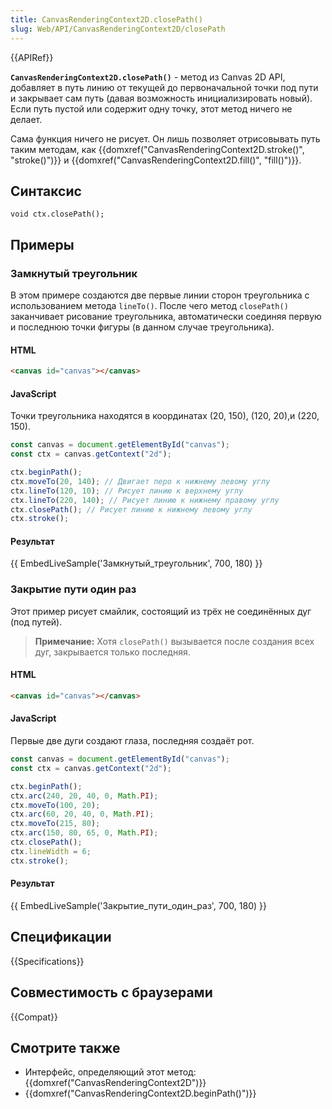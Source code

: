 ```yaml
---
title: CanvasRenderingContext2D.closePath()
slug: Web/API/CanvasRenderingContext2D/closePath
---
```


{{APIRef}}

**`CanvasRenderingContext2D.closePath()`** - метод из Canvas 2D API, добавляет в путь линию от текущей до первоначальной точки под пути и закрывает сам путь (давая возможность инициализировать новый). Если путь пустой или содержит одну точку, этот метод ничего не делает.

Сама функция ничего не рисует. Он лишь позволяет отрисовывать путь таким методам, как {{domxref("CanvasRenderingContext2D.stroke()", "stroke()")}} и {{domxref("CanvasRenderingContext2D.fill()", "fill()")}}.

## Синтаксис

```
void ctx.closePath();
```

## Примеры

### Замкнутый треугольник

В этом примере создаются две первые линии сторон треугольника с использованием метода `lineTo()`. После чего метод `closePath()` заканчивает рисование треугольника, автоматически соединяя первую и последнюю точки фигуры (в данном случае треугольника).

#### HTML

```html
<canvas id="canvas"></canvas>
```

#### JavaScript

Точки треугольника находятся в координатах (20, 150), (120, 20),и (220, 150).

```js
const canvas = document.getElementById("canvas");
const ctx = canvas.getContext("2d");

ctx.beginPath();
ctx.moveTo(20, 140); // Двигает перо к нижнему левому углу
ctx.lineTo(120, 10); // Рисует линию к верхнему углу
ctx.lineTo(220, 140); // Рисует линию к нижнему правому углу
ctx.closePath(); // Рисует линию к нижнему левому углу
ctx.stroke();
```

#### Результат

{{ EmbedLiveSample('Замкнутый_треугольник', 700, 180) }}

### Закрытие пути один раз

Этот пример рисует смайлик, состоящий из трёх не соединённых дуг (под путей).

> **Примечание:** Хотя `closePath()` вызывается после создания всех дуг, закрывается только последняя.

#### HTML

```html
<canvas id="canvas"></canvas>
```

#### JavaScript

Первые две дуги создают глаза, последняя создаёт рот.

```js
const canvas = document.getElementById("canvas");
const ctx = canvas.getContext("2d");

ctx.beginPath();
ctx.arc(240, 20, 40, 0, Math.PI);
ctx.moveTo(100, 20);
ctx.arc(60, 20, 40, 0, Math.PI);
ctx.moveTo(215, 80);
ctx.arc(150, 80, 65, 0, Math.PI);
ctx.closePath();
ctx.lineWidth = 6;
ctx.stroke();
```

#### Результат

{{ EmbedLiveSample('Закрытие_пути_один_раз', 700, 180) }}

## Спецификации

{{Specifications}}

## Совместимость с браузерами

{{Compat}}

## Смотрите также

- Интерфейс, определяющий этот метод: {{domxref("CanvasRenderingContext2D")}}
- {{domxref("CanvasRenderingContext2D.beginPath()")}}
